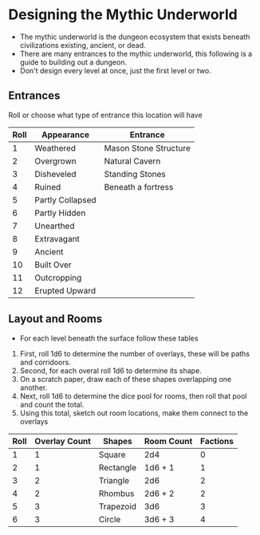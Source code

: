 # Designing the Mythic Underworld
- The mythic underworld is the dungeon ecosystem that exists beneath civilizations existing, ancient, or dead.
- There are many entrances to the mythic underworld, this following is a guide to building out a dungeon.
- Don't design every level at once, just the first level or two. 

## Entrances
Roll or choose what type of entrance this location will have

| Roll | Appearance       |  Entrance              | 
|------|------------------|------------------------|
|   1  | Weathered        | Mason Stone Structure  |   Double Doors, Wooden  | 
|   2  | Overgrown        | Natural Cavern         |   Double Doors, Metal   | 
|   3  | Disheveled       | Standing Stones        |   Iron Gate             | 
|   4  | Ruined           | Beneath a fortress     |   Stone Double Doors    | 
|   5  | Partly Collapsed | |   Iron Porticullus      | 
|   6  | Partly Hidden    | |   Open Stone Archway    | 
|   7  | Unearthed        |
|   8  | Extravagant      |
|   9  | Ancient          |
|  10  | Built Over       |
|  11  | Outcropping      |
|  12  | Erupted Upward   |

## Layout and Rooms
- For each level beneath the surface follow these tables
1. First, roll 1d6 to determine the number of overlays, these will be paths and corridoors.
2. Second, for each overal roll 1d6 to determine its shape.
3. On a scratch paper, draw each of these shapes overlapping one another.
4. Next, roll 1d6 to determine the dice pool for rooms, then roll that pool and count the total.
5. Using this total, sketch out room locations, make them connect to the overlays

| Roll | Overlay Count | Shapes    | Room Count | Factions |
|------|---------------|-----------|------------|----------|
|   1  |       1       | Square    |  2d4       |     0    |
|   2  |       1       | Rectangle |  1d6 + 1   |     1    |
|   3  |       2       | Triangle  |  2d6       |     2    |
|   4  |       2       | Rhombus   |  2d6 + 2   |     2    |
|   5  |       3       | Trapezoid |  3d6       |     3    |
|   6  |       3       | Circle    |  3d6 + 3   |     4    |
